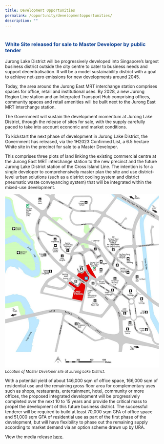 ```yaml
---
title: Development Opportunities
permalink: /opportunity/developmentopportunities/
description: ""
---
```

<h3 style="color:#124596; font-weight:bold;"><br>
White Site released for sale to Master Developer by public tender </h3>

Jurong Lake District will be progressively developed into Singapore’s largest business district outside the city centre to cater to business needs and support decentralisation. It will be a model sustainability district with a goal to achieve net-zero emissions for new developments around 2045. 

Today, the area around the Jurong East MRT interchange station comprises spaces for office, retail and institutional uses. By 2028, a new Jurong Region Line station and an Integrated Transport Hub comprising offices, community spaces and retail amenities will be built next to the Jurong East MRT interchange station. 

The Government will sustain the development momentum at Jurong Lake District, through the release of sites for sale, with the supply carefully paced to take into account economic and market conditions.

To kickstart the next phase of development in Jurong Lake District, the Government has released, via the 1H2023 Confirmed List, a 6.5 hectare White site in the precinct for sale to a Master Developer. 

This comprises three plots of land linking the existing commercial centre at the Jurong East MRT interchange station to the new precinct and the future Jurong Lake District station of the Cross Island Line. The intention is for a single developer to comprehensively master plan the site and use district-level urban solutions (such as a district cooling system and district pneumatic waste conveyancing system) that will be integrated within the mixed-use development.

![](/images/jld%20sale%20site.jpg)
<span style="font-size:12px; font-style:italic;">Location of Master Developer site at Jurong Lake District. </span>

With a potential yield of about 146,000 sqm of office space, 166,000 sqm of residential use and the remaining gross floor area for complementary uses such as shops, restaurants, entertainment, hotel,  community or more offices, the proposed integrated development will be progressively completed over the next 10 to 15 years and provide the critical mass to propel the development of this future business district. The successful tenderer will be required to build at least 70,000 sqm GFA of office space and 51,000 sqm GFA of residential use as part of the first phase of the development, but will have flexibility to phase out the remaining supply according to market demand via an option scheme drawn up by URA.

View the media release [here](https://www.ura.gov.sg/Corporate/Media-Room/Media-Releases/pr23-19).